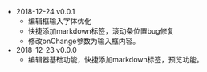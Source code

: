 - 2018-12-24 v0.0.1
  - 编辑框输入字体优化
  - 快捷添加markdown标签，滚动条位置bug修复
  - 修改onChange参数为输入框内容。
- 2018-12-23 v0.0.0
  - 编辑器基础功能，快捷添加markdown标签，预览功能。